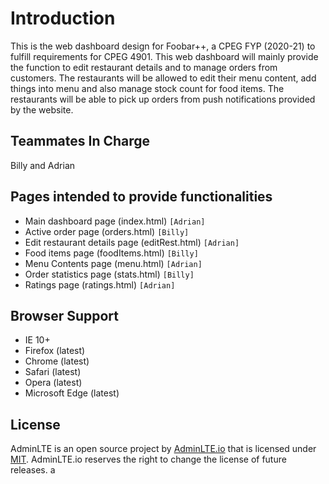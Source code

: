 Introduction
============
This is the web dashboard design for Foobar++, a CPEG FYP (2020-21) to fulfill requirements for CPEG 4901. This web dashboard will mainly provide the function to edit restaurant details and to manage orders from customers. The restaurants will be allowed to edit their menu content, add things into menu and also manage stock count for food items. The restaurants will be able to pick up orders from push notifications provided by the website.

Teammates In Charge
-------------------
Billy and Adrian

Pages intended to provide functionalities
-----------------------------------------
- Main dashboard page (index.html) `[Adrian]`
- Active order page (orders.html) `[Billy]`
- Edit restaurant details page (editRest.html) `[Adrian]`
- Food items page (foodItems.html) `[Billy]`
- Menu Contents page (menu.html) `[Adrian]`
- Order statistics page (stats.html) `[Billy]`
- Ratings page (ratings.html) `[Adrian]`

Browser Support
---------------
- IE 10+
- Firefox (latest)
- Chrome (latest)
- Safari (latest)
- Opera (latest)
- Microsoft Edge (latest)

License
-------
AdminLTE is an open source project by [AdminLTE.io](https://adminlte.io) that is licensed under [MIT](http://opensource.org/licenses/MIT). AdminLTE.io
reserves the right to change the license of future releases.
a
